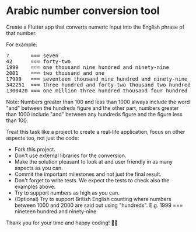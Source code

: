 # Arabic number conversion tool

Create a Flutter app that converts numeric input into the English phrase of that number. 

For example:
<pre>
7       === seven
42      === forty-two
1999    === one thousand nine hundred and ninety-nine
2001    === two thousand and one
17999   === seventeen thousand nine hundred and ninety-nine
342251  === three hundred and forty-two thousand two hundred and fifty-one
1300420 === one million three hundred thousand four hundred and twenty
</pre>

Note: Numbers greater than 100 and less than 1000 always include the word "and" between the hundreds figure and the other part, numbers greater than 1000 include "and" between any hundreds figure and the figure less than 100.

Treat this task like a project to create a real-life application, focus on other aspects too, not just the code:
- Fork this project.
- Don't use external libraries for the conversion.
- Make the solution pleasant to look at and user friendly in as many aspects as you can.
- Commit the important milestones and not just the final result.
- Don't forget to write tests. We expect the tests to check also the examples above.
- Try to support numbers as high as you can.
- (Optional) Try to support British English counting where numbers between 1000 and 2000 are said out using "hundreds". E.g. 1999 === nineteen hundred and ninety-nine

Thank you for your time and happy coding! 🧑‍💻
